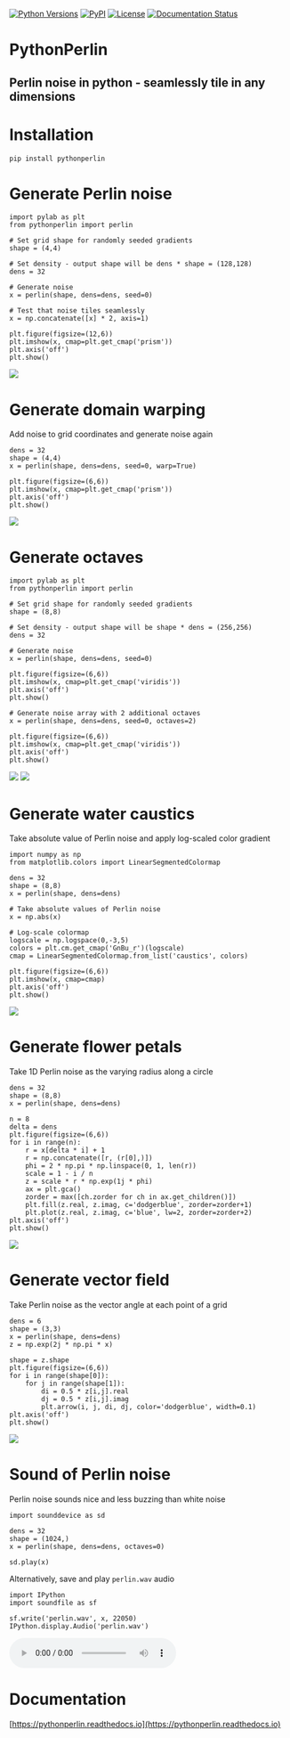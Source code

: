 [![Python Versions](https://img.shields.io/pypi/pyversions/pythonperlin?style=plastic)](https://pypi.org/project/pythonperlin/)
[![PyPI](https://img.shields.io/pypi/v/pythonperlin?style=plastic)](https://pypi.org/project/pythonperlin/)
[![License](https://img.shields.io/pypi/l/pythonperlin?style=plastic)](https://opensource.org/licenses/MIT)
[![Documentation Status](https://readthedocs.org/projects/pythonperlin/badge/?version=latest)](https://pythonperlin.readthedocs.io/en/latest/?badge=latest)

# PythonPerlin
## Perlin noise in python - seamlessly tile in any dimensions
#

# Installation
```
pip install pythonperlin
```

# Generate Perlin noise
```
import pylab as plt
from pythonperlin import perlin

# Set grid shape for randomly seeded gradients
shape = (4,4)

# Set density - output shape will be dens * shape = (128,128)
dens = 32

# Generate noise
x = perlin(shape, dens=dens, seed=0)

# Test that noise tiles seamlessly
x = np.concatenate([x] * 2, axis=1)

plt.figure(figsize=(12,6))
plt.imshow(x, cmap=plt.get_cmap('prism'))
plt.axis('off')
plt.show()
```
![](media/img_tile.png)


# Generate domain warping

Add noise to grid coordinates and generate noise again
```
dens = 32
shape = (4,4)
x = perlin(shape, dens=dens, seed=0, warp=True)

plt.figure(figsize=(6,6))
plt.imshow(x, cmap=plt.get_cmap('prism'))
plt.axis('off')
plt.show()
```
![](media/img_warp.png)


# Generate octaves
```
import pylab as plt
from pythonperlin import perlin

# Set grid shape for randomly seeded gradients
shape = (8,8)

# Set density - output shape will be shape * dens = (256,256)
dens = 32

# Generate noise
x = perlin(shape, dens=dens, seed=0)

plt.figure(figsize=(6,6))
plt.imshow(x, cmap=plt.get_cmap('viridis'))
plt.axis('off')
plt.show()

# Generate noise array with 2 additional octaves
x = perlin(shape, dens=dens, seed=0, octaves=2)

plt.figure(figsize=(6,6))
plt.imshow(x, cmap=plt.get_cmap('viridis'))
plt.axis('off')
plt.show()
```
![](media/img_no_octaves.png) ![](media/img_with_octaves.png)


# Generate water caustics

Take absolute value of Perlin noise and apply log-scaled color gradient
```
import numpy as np
from matplotlib.colors import LinearSegmentedColormap

dens = 32
shape = (8,8)
x = perlin(shape, dens=dens)

# Take absolute values of Perlin noise
x = np.abs(x)

# Log-scale colormap
logscale = np.logspace(0,-3,5)
colors = plt.cm.get_cmap('GnBu_r')(logscale)
cmap = LinearSegmentedColormap.from_list('caustics', colors)

plt.figure(figsize=(6,6))
plt.imshow(x, cmap=cmap)
plt.axis('off')
plt.show()
```
![](media/img_caustics.png)


# Generate flower petals

Take 1D Perlin noise as the varying radius along a circle
```
dens = 32
shape = (8,8)
x = perlin(shape, dens=dens)

n = 8
delta = dens
plt.figure(figsize=(6,6))
for i in range(n):
    r = x[delta * i] + 1
    r = np.concatenate([r, (r[0],)])
    phi = 2 * np.pi * np.linspace(0, 1, len(r))
    scale = 1 - i / n
    z = scale * r * np.exp(1j * phi)
    ax = plt.gca()
    zorder = max([ch.zorder for ch in ax.get_children()])
    plt.fill(z.real, z.imag, c='dodgerblue', zorder=zorder+1)
    plt.plot(z.real, z.imag, c='blue', lw=2, zorder=zorder+2)
plt.axis('off')
plt.show()
```
![](media/img_flower.png)


# Generate vector field

Take Perlin noise as the vector angle at each point of a grid
```
dens = 6
shape = (3,3)
x = perlin(shape, dens=dens)
z = np.exp(2j * np.pi * x)

shape = z.shape
plt.figure(figsize=(6,6))
for i in range(shape[0]):
    for j in range(shape[1]):
        di = 0.5 * z[i,j].real
        dj = 0.5 * z[i,j].imag
        plt.arrow(i, j, di, dj, color='dodgerblue', width=0.1)
plt.axis('off')
plt.show()
```
![](media/img_vectors.png)


# Sound of Perlin noise

Perlin noise sounds nice and less buzzing than white noise
```
import sounddevice as sd

dens = 32
shape = (1024,)
x = perlin(shape, dens=dens, octaves=0)

sd.play(x)
```

Alternatively, save and play `perlin.wav` audio
```
import IPython
import soundfile as sf

sf.write('perlin.wav', x, 22050)
IPython.display.Audio('perlin.wav')
```
![perlin.wav](media/perlin.wav)


# Documentation

[https://pythonperlin.readthedocs.io](https://pythonperlin.readthedocs.io)